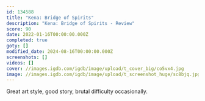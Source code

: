 ```yaml
---
id: 134588
title: "Kena: Bridge of Spirits"
description: "Kena: Bridge of Spirits - Review"
score: 90
date: 2022-01-16T00:00:00.000Z
completed: true
goty: []
modified_date: 2024-08-16T00:00:00.000Z
screenshots: []
videos: []
cover: //images.igdb.com/igdb/image/upload/t_cover_big/co5vx4.jpg
image: //images.igdb.com/igdb/image/upload/t_screenshot_huge/sc8bjq.jpg
---
```

Great art style, good story, brutal difficulty occasionally.